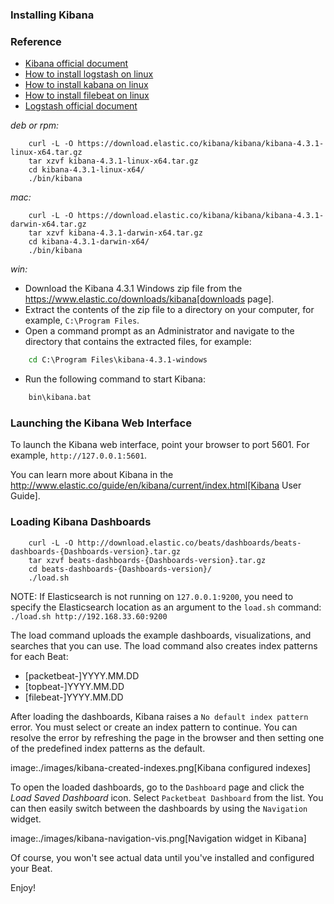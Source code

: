 
### Installing Kibana

### Reference
* [Kibana official document](https://www.elastic.co/guide/en/kibana/current/index.html)
* [How to install logstash on linux ](./logstash-for-linux.md)
* [How to install kabana on linux ](./kibana-for-linux.md)
* [How to install filebeat on linux ](./filebeat.md)
* [Logstash official document](https://www.elastic.co/guide/en/logstash/current/index.html)

*deb or rpm:*

```shell
	curl -L -O https://download.elastic.co/kibana/kibana/kibana-4.3.1-linux-x64.tar.gz
	tar xzvf kibana-4.3.1-linux-x64.tar.gz
	cd kibana-4.3.1-linux-x64/
	./bin/kibana
```
*mac:*

```shell
	curl -L -O https://download.elastic.co/kibana/kibana/kibana-4.3.1-darwin-x64.tar.gz
	tar xzvf kibana-4.3.1-darwin-x64.tar.gz
	cd kibana-4.3.1-darwin-x64/
	./bin/kibana
```

*win:*

* Download the Kibana 4.3.1 Windows zip file from the
https://www.elastic.co/downloads/kibana[downloads page].
* Extract the contents of the zip file to a directory on your computer, for example, `C:\Program Files`.
* Open a command prompt as an Administrator and navigate to the directory that
contains the extracted files, for example:

```bat
	cd C:\Program Files\kibana-4.3.1-windows
```

* Run the following command to start Kibana:

```bat
	bin\kibana.bat
```


### Launching the Kibana Web Interface

To launch the Kibana web interface, point your browser to port 5601. For example, `http://127.0.0.1:5601`.

You can learn more about Kibana in the
http://www.elastic.co/guide/en/kibana/current/index.html[Kibana User Guide].


### Loading Kibana Dashboards

```shell
	curl -L -O http://download.elastic.co/beats/dashboards/beats-dashboards-{Dashboards-version}.tar.gz
	tar xzvf beats-dashboards-{Dashboards-version}.tar.gz
	cd beats-dashboards-{Dashboards-version}/
	./load.sh
```

NOTE: If Elasticsearch is not running on `127.0.0.1:9200`, you need to
specify the Elasticsearch location as an argument to the `load.sh` command:
`./load.sh http://192.168.33.60:9200`

The load command uploads the example dashboards, visualizations, and searches
that you can use. The load command also creates index patterns for each Beat:

   - [packetbeat-]YYYY.MM.DD
   - [topbeat-]YYYY.MM.DD
   - [filebeat-]YYYY.MM.DD

After loading the dashboards, Kibana raises a `No default index
pattern` error. You must select or create an index pattern to continue. You can
resolve the error by refreshing the page in the browser and then setting one of
the predefined index patterns as the default.

image:./images/kibana-created-indexes.png[Kibana configured indexes]

To open the loaded dashboards, go to the `Dashboard` page and click the
*Load Saved Dashboard* icon. Select `Packetbeat Dashboard` from the list.
You can then easily switch between the dashboards by using the `Navigation` widget.

image:./images/kibana-navigation-vis.png[Navigation widget in Kibana]

Of course, you won't see actual data until you've installed and
configured your Beat.

Enjoy!